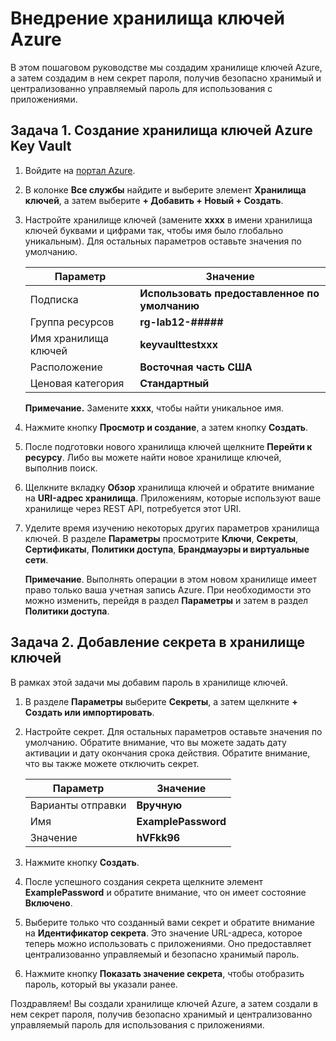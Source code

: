 # Внедрение хранилища ключей Azure

В этом пошаговом руководстве мы создадим хранилище ключей Azure, а затем создадим в нем секрет пароля, получив безопасно хранимый и централизованно управляемый пароль для использования с приложениями.

## Задача 1. Создание хранилища ключей Azure Key Vault

1. Войдите на [портал Azure](https://portal.azure.com).

2. В колонке **Все службы** найдите и выберите элемент **Хранилища ключей**, а затем выберите **+ Добавить + Новый + Создать**.

3. Настройте хранилище ключей (замените **xxxx** в имени хранилища ключей буквами и цифрами так, чтобы имя было глобально уникальным). Для остальных параметров оставьте значения по умолчанию.

    | Параметр | Значение |
    | --- | --- |
    | Подписка | **Использовать предоставленное по умолчанию** |
    | Группа ресурсов | **rg-lab12-#####** |
    | Имя хранилища ключей | **keyvaulttestxxx** |
    | Расположение | **Восточная часть США** |
    | Ценовая категория | **Стандартный** |

    **Примечание.** Замените **xxxx**, чтобы найти уникальное имя.
4. Нажмите кнопку **Просмотр и создание**, а затем кнопку **Создать**.

5. После подготовки нового хранилища ключей щелкните **Перейти к ресурсу**. Либо вы можете найти новое хранилище ключей, выполнив поиск.

6. Щелкните вкладку **Обзор** хранилища ключей и обратите внимание на **URI-адрес хранилища**. Приложениям, которые используют ваше хранилище через REST API, потребуется этот URI.

7. Уделите время изучению некоторых других параметров хранилища ключей. В разделе **Параметры** просмотрите **Ключи**, **Секреты**, **Сертификаты**, **Политики доступа**, **Брандмауэры и виртуальные сети**.

    **Примечание**. Выполнять операции в этом новом хранилище имеет право только ваша учетная запись Azure. При необходимости это можно изменить, перейдя в раздел **Параметры** и затем в раздел **Политики доступа**.

## Задача 2. Добавление секрета в хранилище ключей

В рамках этой задачи мы добавим пароль в хранилище ключей.

1. В разделе **Параметры** выберите **Секреты**, а затем щелкните **+ Создать или импортировать**.

2. Настройте секрет. Для остальных параметров оставьте значения по умолчанию. Обратите внимание, что вы можете задать дату активации и дату окончания срока действия. Обратите внимание, что вы также можете отключить секрет.

    | Параметр | Значение |
    | --- | --- |
    | Варианты отправки | **Вручную** |
    | Имя | **ExamplePassword** |
    | Значение | **hVFkk96** |

3. Нажмите кнопку **Создать**.

4. После успешного создания секрета щелкните элемент **ExamplePassword** и обратите внимание, что он имеет состояние **Включено**.

5. Выберите только что созданный вами секрет и обратите внимание на **Идентификатор секрета**. Это значение URL-адреса, которое теперь можно использовать с приложениями. Оно предоставляет централизованно управляемый и безопасно хранимый пароль.

6. Нажмите кнопку **Показать значение секрета**, чтобы отобразить пароль, который вы указали ранее.


Поздравляем! Вы создали хранилище ключей Azure, а затем создали в нем секрет пароля, получив безопасно хранимый и централизованно управляемый пароль для использования с приложениями.
